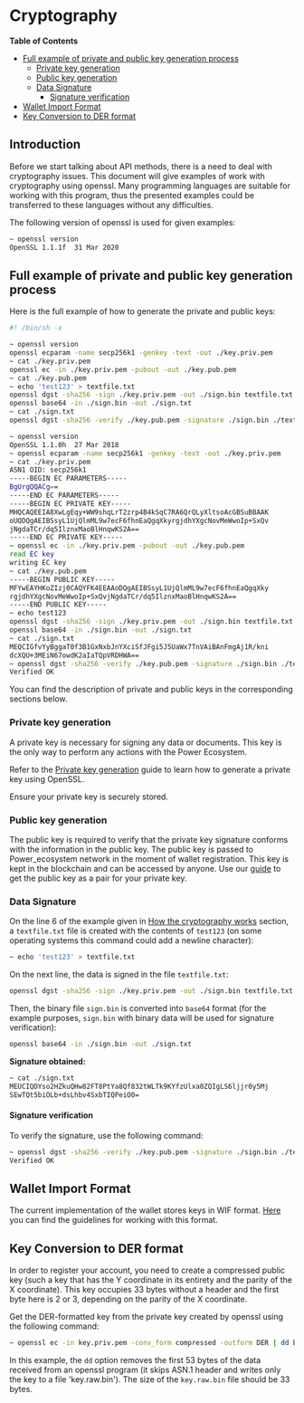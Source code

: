 # Cryptography

**Table of Contents**

- [Full example of private and public key generation process](#full-example-of-private-and-public-key-generation-process)
  - [Private key generation](#private-key-generation)
  - [Public key generation](#public-key-generation)
  - [Data Signature](#data-signature)
    - [Signature verification](#signature-verification)
- [Wallet Import Format](#wallet-import-format)
- [Key Conversion to DER format](#key-conversion-to-der-format)

## Introduction

Before we start talking about API methods, there is a need to deal with cryptography issues. This document will give examples of work with cryptography using openssl. Many programming languages are suitable for working with this program, thus the presented examples could be transferred to these languages without any difficulties.

The following version of openssl is used for given examples:

```bash
~ openssl version
OpenSSL 1.1.1f  31 Mar 2020
```

## Full example of private and public key generation process

Here is the full example of how to generate the private and public keys:

```bash
#! /bin/sh -x

~ openssl version
openssl ecparam -name secp256k1 -genkey -text -out ./key.priv.pem
~ cat ./key.priv.pem
openssl ec -in ./key.priv.pem -pubout -out ./key.pub.pem
~ cat ./key.pub.pem
~ echo 'test123' > textfile.txt
openssl dgst -sha256 -sign ./key.priv.pem -out ./sign.bin textfile.txt
openssl base64 -in ./sign.bin -out ./sign.txt
~ cat ./sign.txt
openssl dgst -sha256 -verify ./key.pub.pem -signature ./sign.bin ./textfile.txt

~ openssl version
OpenSSL 1.1.0h  27 Mar 2018
~ openssl ecparam -name secp256k1 -genkey -text -out ./key.priv.pem
~ cat ./key.priv.pem
ASN1 OID: secp256k1
-----BEGIN EC PARAMETERS-----
BgUrgQQACg==
-----END EC PARAMETERS-----
-----BEGIN EC PRIVATE KEY-----
MHQCAQEEIA8XwLgEqy+WW9shqLrT2zrp4B4kSqC7RA6QrQLyXltsoAcGBSuBBAAK
oUQDQgAEIBSsyL1UjQlmML9w7ecF6fhnEaQgqXkyrgjdhYXgcNovMeWwoIp+SxQv
jNgdaTCr/dq5IlznxMaoBlHnqwKS2A==
-----END EC PRIVATE KEY-----
~ openssl ec -in ./key.priv.pem -pubout -out ./key.pub.pem
read EC key
writing EC key
~ cat ./key.pub.pem
-----BEGIN PUBLIC KEY-----
MFYwEAYHKoZIzj0CAQYFK4EEAAoDQgAEIBSsyL1UjQlmML9w7ecF6fhnEaQgqXky
rgjdhYXgcNovMeWwoIp+SxQvjNgdaTCr/dq5IlznxMaoBlHnqwKS2A==
-----END PUBLIC KEY-----
~ echo test123
openssl dgst -sha256 -sign ./key.priv.pem -out ./sign.bin textfile.txt
openssl base64 -in ./sign.bin -out ./sign.txt
~ cat ./sign.txt
MEQCIGfvYyBggaT0f3B1GxNxbJnYXciSfJFgi5J5UaWx7TnVAiBAnFmgAj1R/kni
dcXQU+3MEiN67owdK2aIaTQpVRDHWA==
~ openssl dgst -sha256 -verify ./key.pub.pem -signature ./sign.bin ./textfile.txt
Verified OK
```

You can find the description of private and public keys in the corresponding sections below.

### Private key generation

A private key is necessary for signing any data or documents. This key is the only way to perform any actions with the Power Ecosystem.

Refer to the [Private key generation](../../Maintain/build-and-start-a-node/03-private-keys-generation.md#private-key-generation) guide to learn how to generate a private key using OpenSSL.

Ensure your private key is securely stored.

### Public key generation

The public key is required to verify that the private key signature conforms with the information in the public key. The public key is passed to Power_ecosystem network in the moment of wallet registration. This key is kept in the blockchain and can be accessed by anyone. Use our [guide](../../Maintain/build-and-start-a-node/03-private-keys-generation.md#calculation-of-a-public-key-out-of-a-private-key) to get the public key as a pair for your private key.

### Data Signature

On the line 6 of the example given in [How the cryptography works](#how-the-cryptography-works) section, a `textfile.txt` file is created with the contents of `test123` (on some operating systems this command could add a newline character):

```bash
~ echo 'test123' > textfile.txt
```

On the next line, the data is signed in the file `textfile.txt`:

```bash
openssl dgst -sha256 -sign ./key.priv.pem -out ./sign.bin textfile.txt
```

Then, the binary file `sign.bin` is converted into `base64` format (for the example purposes, `sign.bin` with binary data will be used for signature verification):

```bash
openssl base64 -in ./sign.bin -out ./sign.txt
```

**Signature obtained:**

```bash
~ cat ./sign.txt
MEUCIQDYso2HZkuQHw82FT8PtYa8Qf832tWLTk9KYfzUlxa0ZQIgLS6ljjr0y5Mj
SEwTQt5biOLb+dsLhbv4SxbTIQPeiO0=
```

#### Signature verification

To verify the signature, use the following command:

```bash
~ openssl dgst -sha256 -verify ./key.pub.pem -signature ./sign.bin ./textfile.txt
Verified OK
```

## Wallet Import Format

The current implementation of the wallet stores keys in WIF format. [Here](https://en.bitcoin.it/wiki/Wallet_import_format) you can find the guidelines for working with this format.

## Key Conversion to DER format

In order to register your account, you need to create a compressed public key (such a key that has the Y coordinate in its entirety and the parity of the X coordinate). This key occupies 33 bytes without a header and the first byte here is 2 or 3, depending on the parity of the X coordinate.

Get the DER-formatted key from the private key created by openssl using the following command:

```bash
~ openssl ec -in key.priv.pem -conv_form compressed -outform DER | dd bs=1 skip=53 > key.raw.bin
```

In this example, the `dd` option removes the first 53 bytes of the data received from an openssl program (it skips ASN.1 header and writes only the key to a file 'key.raw.bin'). The size of the `key.raw.bin` file should be 33 bytes.
